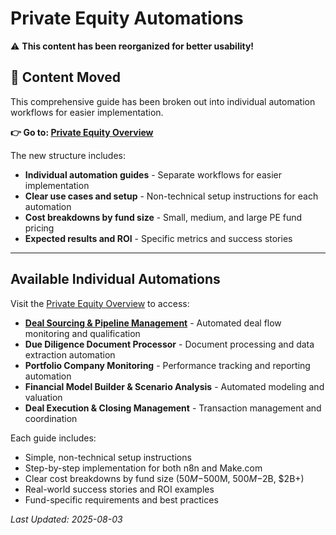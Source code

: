 # Private Equity Automations

⚠️ **This content has been reorganized for better usability!**

## 🔄 Content Moved

This comprehensive guide has been broken out into individual automation workflows for easier implementation.

**👉 Go to: [Private Equity Overview](%20Private%20Equity%20Overview.md)**

The new structure includes:
- **Individual automation guides** - Separate workflows for easier implementation
- **Clear use cases and setup** - Non-technical setup instructions for each automation
- **Cost breakdowns by fund size** - Small, medium, and large PE fund pricing
- **Expected results and ROI** - Specific metrics and success stories

---

## Available Individual Automations

Visit the [Private Equity Overview](%20Private%20Equity%20Overview.md) to access:

- **[Deal Sourcing & Pipeline Management](Deal%20Sourcing%20and%20Pipeline%20Management.md)** - Automated deal flow monitoring and qualification
- **Due Diligence Document Processor** - Document processing and data extraction automation
- **Portfolio Company Monitoring** - Performance tracking and reporting automation
- **Financial Model Builder & Scenario Analysis** - Automated modeling and valuation
- **Deal Execution & Closing Management** - Transaction management and coordination

Each guide includes:
- Simple, non-technical setup instructions
- Step-by-step implementation for both n8n and Make.com
- Clear cost breakdowns by fund size ($50M-$500M, $500M-$2B, $2B+)
- Real-world success stories and ROI examples
- Fund-specific requirements and best practices

*Last Updated: 2025-08-03*